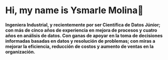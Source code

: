 # Hi, my name is Ysmarle Molina👋

#### Ingeniera Industrial, y recientemente por ser Científica de Datos Júnior; con más de cinco años de experiencia en mejora de procesos y cuatro años en análisis de datos. Con ganas de apoyar en la toma de decisiones informadas basadas en datos y resolución de problemas; con miras a mejorar la eficiencia, reducción de costos y aumento de ventas en la organización.

<!--
**ynmolina/ynmolina** is a ✨ _special_ ✨ repository because its `README.md` (this file) appears on your GitHub profile.

Here are some ideas to get you started:

- 🔭 I’m currently working on ...
- 🌱 I’m currently learning ...
- 👯 I’m looking to collaborate on ...
- 🤔 I’m looking for help with ...
- 💬 Ask me about ...
- 📫 How to reach me: ...
- 😄 Pronouns: ...
- ⚡ Fun fact: ...
-->

